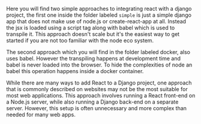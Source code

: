 Here you will find two simple approaches to integrating react with a django project, the first one inside the folder labeled `simple` is  just a
simple django app that does not make use of node.js or create-react-app at all. Instead the jsx is loaded using a script tag along with babel
which is used to transpile it. This approach doesn't scale but it's the easiest way to get started if you are not too familiar with the node eco system.

The second approach which you will find in the folder labeled docker, also uses babel. However the transpiling happens at development time and 
babel is never loaded into the browser. To hide the complexities of node an babel this operation happens inside a docker container.

While there are many ways to add React to a Django project, one approach that is commonly described on websites may not be the most suitable for most web applications. This approach involves running a React front-end on a Node.js server, while also running a Django back-end on a separate server. However, this setup is often unnecessary and more complex than needed for many web apps.